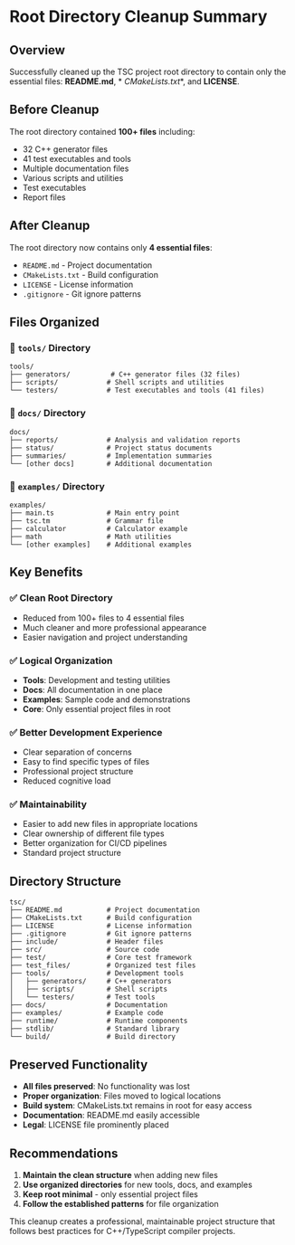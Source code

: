 # Root Directory Cleanup Summary

## Overview

Successfully cleaned up the TSC project root directory to contain only the essential files: **README.md**, *
*CMakeLists.txt**, and **LICENSE**.

## Before Cleanup

The root directory contained **100+ files** including:

- 32 C++ generator files
- 41 test executables and tools
- Multiple documentation files
- Various scripts and utilities
- Test executables
- Report files

## After Cleanup

The root directory now contains only **4 essential files**:

- `README.md` - Project documentation
- `CMakeLists.txt` - Build configuration
- `LICENSE` - License information
- `.gitignore` - Git ignore patterns

## Files Organized

### 📁 `tools/` Directory

```
tools/
├── generators/          # C++ generator files (32 files)
├── scripts/            # Shell scripts and utilities
└── testers/            # Test executables and tools (41 files)
```

### 📁 `docs/` Directory

```
docs/
├── reports/            # Analysis and validation reports
├── status/             # Project status documents
├── summaries/          # Implementation summaries
└── [other docs]        # Additional documentation
```

### 📁 `examples/` Directory

```
examples/
├── main.ts             # Main entry point
├── tsc.tm              # Grammar file
├── calculator          # Calculator example
├── math                # Math utilities
└── [other examples]    # Additional examples
```

## Key Benefits

### ✅ **Clean Root Directory**

- Reduced from 100+ files to 4 essential files
- Much cleaner and more professional appearance
- Easier navigation and project understanding

### ✅ **Logical Organization**

- **Tools**: Development and testing utilities
- **Docs**: All documentation in one place
- **Examples**: Sample code and demonstrations
- **Core**: Only essential project files in root

### ✅ **Better Development Experience**

- Clear separation of concerns
- Easy to find specific types of files
- Professional project structure
- Reduced cognitive load

### ✅ **Maintainability**

- Easier to add new files in appropriate locations
- Clear ownership of different file types
- Better organization for CI/CD pipelines
- Standard project structure

## Directory Structure

```
tsc/
├── README.md           # Project documentation
├── CMakeLists.txt      # Build configuration
├── LICENSE             # License information
├── .gitignore          # Git ignore patterns
├── include/            # Header files
├── src/                # Source code
├── test/               # Core test framework
├── test_files/         # Organized test files
├── tools/              # Development tools
│   ├── generators/     # C++ generators
│   ├── scripts/        # Shell scripts
│   └── testers/        # Test tools
├── docs/               # Documentation
├── examples/           # Example code
├── runtime/            # Runtime components
├── stdlib/             # Standard library
└── build/              # Build directory
```

## Preserved Functionality

- **All files preserved**: No functionality was lost
- **Proper organization**: Files moved to logical locations
- **Build system**: CMakeLists.txt remains in root for easy access
- **Documentation**: README.md easily accessible
- **Legal**: LICENSE file prominently placed

## Recommendations

1. **Maintain the clean structure** when adding new files
2. **Use organized directories** for new tools, docs, and examples
3. **Keep root minimal** - only essential project files
4. **Follow the established patterns** for file organization

This cleanup creates a professional, maintainable project structure that follows best practices for C++/TypeScript
compiler projects.
